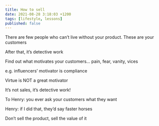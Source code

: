 ```yaml
---
title: How to sell
date: 2021-08-28 3:18:03 +1200
tags: [lifestyle, lessons]
published: false
---
```


There are few people who can’t live without your product. These are your customers 

After that, it’s detective work 

Find out what motivates your customers… pain, fear, vanity, vices

e.g. influencers’ motivator is compliance 

Virtue is NOT a great motivator 

It’s not sales, it’s detective work! 

To Henry: you ever ask your customers what they want 

Henry: if I did that, they’d say faster horses 

Don’t sell the product, sell the value of it 
